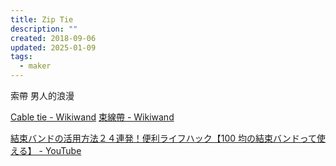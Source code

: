 ```yaml
---
title: Zip Tie
description: ""
created: 2018-09-06
updated: 2025-01-09
tags:
  - maker
---
```


索帶 男人的浪漫

[Cable tie - Wikiwand](https://www.wikiwand.com/en/Cable_tie)
[束線帶 - Wikiwand](https://www.wikiwand.com/zh/束線帶)

[結束バンドの活用方法２４連発！便利ライフハック【100 均の結束バンドって使える】 - YouTube](https://www.youtube.com/watch?v=nyUnCZHWGsE)
